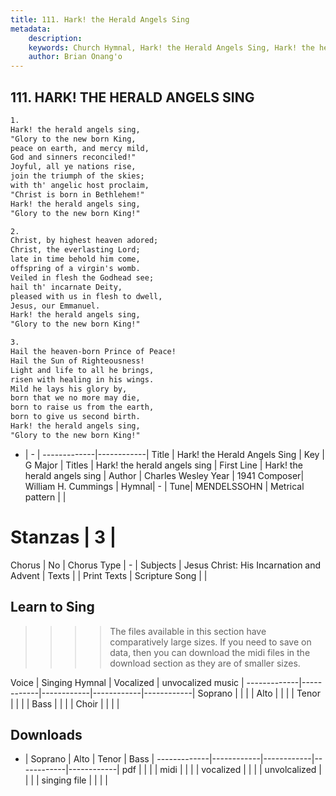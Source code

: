 ```yaml
---
title: 111. Hark! the Herald Angels Sing
metadata:
    description: 
    keywords: Church Hymnal, Hark! the Herald Angels Sing, Hark! the herald angels sing, Hark! the herald angels sing
    author: Brian Onang'o
---
```



## 111. HARK! THE HERALD ANGELS SING

```txt
1.
Hark! the herald angels sing,
"Glory to the new born King,
peace on earth, and mercy mild,
God and sinners reconciled!"
Joyful, all ye nations rise,
join the triumph of the skies;
with th' angelic host proclaim,
"Christ is born in Bethlehem!"
Hark! the herald angels sing,
"Glory to the new born King!"

2.
Christ, by highest heaven adored;
Christ, the everlasting Lord;
late in time behold him come,
offspring of a virgin's womb.
Veiled in flesh the Godhead see;
hail th' incarnate Deity,
pleased with us in flesh to dwell,
Jesus, our Emmanuel.
Hark! the herald angels sing,
"Glory to the new born King!"

3.
Hail the heaven-born Prince of Peace!
Hail the Sun of Righteousness!
Light and life to all he brings,
risen with healing in his wings.
Mild he lays his glory by,
born that we no more may die,
born to raise us from the earth,
born to give us second birth.
Hark! the herald angels sing,
"Glory to the new born King!"

```

- |   -  |
-------------|------------|
Title | Hark! the Herald Angels Sing |
Key | G Major |
Titles | Hark! the herald angels sing |
First Line | Hark! the herald angels sing |
Author | Charles Wesley
Year | 1941
Composer| William H. Cummings |
Hymnal|  - |
Tune| MENDELSSOHN |
Metrical pattern | |
# Stanzas | 3 |
Chorus | No |
Chorus Type | - |
Subjects | Jesus Christ: His Incarnation and Advent |
Texts |  |
Print Texts | 
Scripture Song |  |
  
## Learn to Sing

>>>> The files available in this section have comparatively large sizes. If you need to save on data, then you can download the midi files in the download section as they are of smaller sizes.

Voice |  Singing Hymnal | Vocalized | unvocalized music |
-------------|------------|------------|------------|------------|
Soprano | | | |
Alto | | | |
Tenor | | | |
Bass | | | |
Choir | | | |

## Downloads

- |  Soprano | Alto | Tenor | Bass |
-------------|------------|------------|------------|------------|
pdf | | | |
midi | | | |
vocalized | | | |
unvolcalized | | | |
singing file | | | |
  
